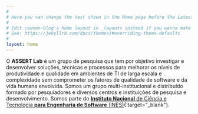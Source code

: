 ```yaml
---
#
# Here you can change the text shown in the Home page before the Latest Posts section.
#
# Edit cayman-blog's home layout in _layouts instead if you wanna make some changes
# See: https://jekyllrb.com/docs/themes/#overriding-theme-defaults
#
layout: home
---
```


O **ASSERT Lab** é um grupo de pesquisa que tem por objetivo investigar e desenvolver soluções, técnicas e processos para melhorar os níveis de produtividade e qualidade em ambientes de TI de larga escala e complexidade sem comprometer os fatores de qualidade de software e da vida humana envolvida. Somos um grupo multi-institucional e distribuído formado por pesquiadores e diversos centros e instituições de pesquisa e desenvolvimento. Somos parte do [**Instituto Nacional** de Ciência e Tecnologia **para Engenharia de Software** (INES)](http://www.ines.org.br/){:target="_blank"}.
